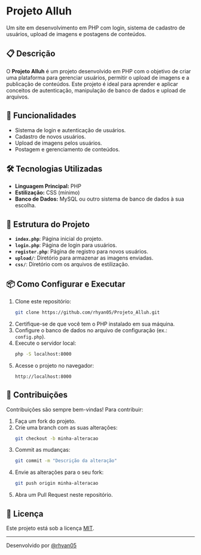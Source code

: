 # Projeto Alluh

Um site em desenvolvimento em PHP com login, sistema de cadastro de usuários, upload de imagens e postagens de conteúdos.

## 📋 Descrição

O **Projeto Alluh** é um projeto desenvolvido em PHP com o objetivo de criar uma plataforma para gerenciar usuários, permitir o upload de imagens e a publicação de conteúdos. Este projeto é ideal para aprender e aplicar conceitos de autenticação, manipulação de banco de dados e upload de arquivos.

## 🚀 Funcionalidades

- Sistema de login e autenticação de usuários.
- Cadastro de novos usuários.
- Upload de imagens pelos usuários.
- Postagem e gerenciamento de conteúdos.

## 🛠️ Tecnologias Utilizadas

- **Linguagem Principal:** PHP
- **Estilização:** CSS (mínimo)
- **Banco de Dados:** MySQL ou outro sistema de banco de dados à sua escolha.

## 📂 Estrutura do Projeto

- **`index.php`**: Página inicial do projeto.
- **`login.php`**: Página de login para usuários.
- **`register.php`**: Página de registro para novos usuários.
- **`upload/`**: Diretório para armazenar as imagens enviadas.
- **`css/`**: Diretório com os arquivos de estilização.

## 📦 Como Configurar e Executar

1. Clone este repositório:
   ```bash
   git clone https://github.com/rhyan05/Projeto_Alluh.git
   ```
2. Certifique-se de que você tem o PHP instalado em sua máquina.
3. Configure o banco de dados no arquivo de configuração (ex.: `config.php`).
4. Execute o servidor local:
   ```bash
   php -S localhost:8000
   ```
5. Acesse o projeto no navegador:
   ```
   http://localhost:8000
   ```

## 🤝 Contribuições

Contribuições são sempre bem-vindas! Para contribuir:

1. Faça um fork do projeto.
2. Crie uma branch com as suas alterações:
   ```bash
   git checkout -b minha-alteracao
   ```
3. Commit as mudanças:
   ```bash
   git commit -m "Descrição da alteração"
   ```
4. Envie as alterações para o seu fork:
   ```bash
   git push origin minha-alteracao
   ```
5. Abra um Pull Request neste repositório.

## 📝 Licença

Este projeto está sob a licença [MIT](LICENSE).

---

Desenvolvido por [@rhyan05](https://github.com/rhyan05)
```
